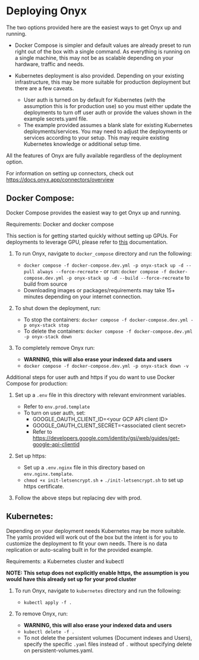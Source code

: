 <!-- DANSWER_METADATA={"link": "https://github.com/onyx-dot-app/onyx/blob/main/deployment/README.md"} -->

# Deploying Onyx

The two options provided here are the easiest ways to get Onyx up and running.

- Docker Compose is simpler and default values are already preset to run right out of the box with a single command.
  As everything is running on a single machine, this may not be as scalable depending on your hardware, traffic and needs.

- Kubernetes deployment is also provided. Depending on your existing infrastructure, this may be more suitable for
  production deployment but there are a few caveats.
  - User auth is turned on by default for Kubernetes (with the assumption this is for production use)
    so you must either update the deployments to turn off user auth or provide the values shown in the example
    secrets.yaml file.
  - The example provided assumes a blank slate for existing Kubernetes deployments/services. You may need to adjust the
    deployments or services according to your setup. This may require existing Kubernetes knowledge or additional
    setup time.

All the features of Onyx are fully available regardless of the deployment option.

For information on setting up connectors, check out https://docs.onyx.app/connectors/overview

## Docker Compose:

Docker Compose provides the easiest way to get Onyx up and running.

Requirements: Docker and docker compose

This section is for getting started quickly without setting up GPUs. For deployments to leverage GPU, please refer to [this](https://github.com/onyx-dot-app/onyx/blob/main/deployment/docker_compose/README.md) documentation.

1. To run Onyx, navigate to `docker_compose` directory and run the following:

   - `docker compose -f docker-compose.dev.yml -p onyx-stack up -d --pull always --force-recreate` - or run: `docker compose -f docker-compose.dev.yml -p onyx-stack up -d --build --force-recreate`
     to build from source
   - Downloading images or packages/requirements may take 15+ minutes depending on your internet connection.

2. To shut down the deployment, run:

   - To stop the containers: `docker compose -f docker-compose.dev.yml -p onyx-stack stop`
   - To delete the containers: `docker compose -f docker-compose.dev.yml -p onyx-stack down`

3. To completely remove Onyx run:
   - **WARNING, this will also erase your indexed data and users**
   - `docker compose -f docker-compose.dev.yml -p onyx-stack down -v`

Additional steps for user auth and https if you do want to use Docker Compose for production:

1. Set up a `.env` file in this directory with relevant environment variables.

   - Refer to `env.prod.template`
   - To turn on user auth, set:
     - GOOGLE_OAUTH_CLIENT_ID=\<your GCP API client ID\>
     - GOOGLE_OAUTH_CLIENT_SECRET=\<associated client secret\>
     - Refer to https://developers.google.com/identity/gsi/web/guides/get-google-api-clientid

2. Set up https:

   - Set up a `.env.nginx` file in this directory based on `env.nginx.template`.
   - `chmod +x init-letsencrypt.sh` + `./init-letsencrypt.sh` to set up https certificate.

3. Follow the above steps but replacing dev with prod.

## Kubernetes:

Depending on your deployment needs Kubernetes may be more suitable. The yamls provided will work out of the box but the
intent is for you to customize the deployment to fit your own needs. There is no data replication or auto-scaling built
in for the provided example.

Requirements: a Kubernetes cluster and kubectl

**NOTE: This setup does not explicitly enable https, the assumption is you would have this already set up for your
prod cluster**

1. To run Onyx, navigate to `kubernetes` directory and run the following:

   - `kubectl apply -f .`

2. To remove Onyx, run:
   - **WARNING, this will also erase your indexed data and users**
   - `kubectl delete -f .`
   - To not delete the persistent volumes (Document indexes and Users), specify the specific `.yaml` files instead of
     `.` without specifying delete on persistent-volumes.yaml.
